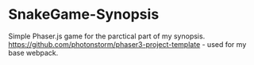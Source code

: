 # SnakeGame-Synopsis
Simple Phaser.js game for the parctical part of my synopsis. https://github.com/photonstorm/phaser3-project-template - used for my base webpack.
